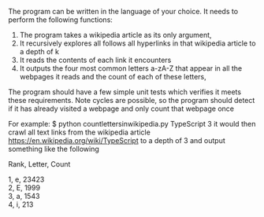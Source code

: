 The program can be written in the language of your choice. It needs to perform the following functions:
1. The program takes a wikipedia article as its only argument,
2. It recursively explores all follows all hyperlinks in that wikipedia article to a depth of k
3. It reads the contents of each link it encounters
4. It outputs the four most common letters a-zA-Z that appear in all the webpages it reads and the count of each of these letters,

The program should have a few simple unit tests which verifies it meets these requirements. Note cycles are possible, so the program should detect if it has already visited a webpage and only count that webpage once

For example:
$ python countlettersinwikipedia.py TypeScript 3
it would then crawl all text links from the wikipedia article https://en.wikipedia.org/wiki/TypeScript to a depth of 3 and output something like the following

Rank, Letter, Count

1, e, 23423  
2, E, 1999  
3, a, 1543  
4, i,  213  
